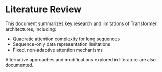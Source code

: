 # Literature Review

This document summarizes key research and limitations of Transformer architectures, including:
- Quadratic attention complexity for long sequences
- Sequence-only data representation limitations
- Fixed, non-adaptive attention mechanisms

Alternative approaches and modifications explored in literature are also documented.
